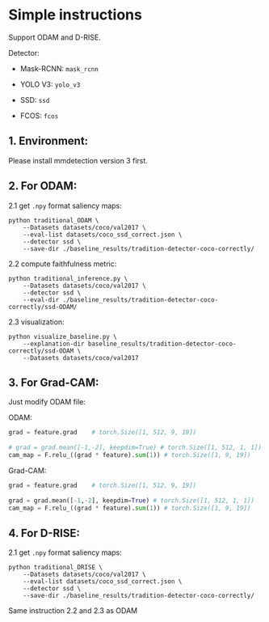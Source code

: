 # Simple instructions

Support ODAM and D-RISE.

Detector:

- Mask-RCNN: `mask_rcnn`

- YOLO V3: `yolo_v3`

- SSD: `ssd`

- FCOS: `fcos`

## 1. Environment: 

Please install mmdetection version 3 first.

## 2. For ODAM:

2.1 get `.npy` format saliency maps:

```shell
python traditional_ODAM \
    --Datasets datasets/coco/val2017 \
    --eval-list datasets/coco_ssd_correct.json \
    --detector ssd \
    --save-dir ./baseline_results/tradition-detector-coco-correctly/
```

2.2 compute faithfulness metric:

```shell
python traditional_inference.py \
    --Datasets datasets/coco/val2017 \
    --detector ssd \
    --eval-dir ./baseline_results/tradition-detector-coco-correctly/ssd-ODAM/
```

2.3 visualization:

```shell
python visualize_baseline.py \
    --explanation-dir baseline_results/tradition-detector-coco-correctly/ssd-ODAM \
    --Datasets datasets/coco/val2017
```

## 3. For Grad-CAM:

Just modify ODAM file:

ODAM:

```python
grad = feature.grad    # torch.Size([1, 512, 9, 19])
                
# grad = grad.mean([-1,-2], keepdim=True) # torch.Size([1, 512, 1, 1])
cam_map = F.relu_((grad * feature).sum(1)) # torch.Size([1, 9, 19])
```

Grad-CAM:
```python
grad = feature.grad    # torch.Size([1, 512, 9, 19])
                
grad = grad.mean([-1,-2], keepdim=True) # torch.Size([1, 512, 1, 1])
cam_map = F.relu_((grad * feature).sum(1)) # torch.Size([1, 9, 19])
```
 
## 4. For D-RISE:

2.1 get `.npy` format saliency maps:

```shell
python traditional_DRISE \
    --Datasets datasets/coco/val2017 \
    --eval-list datasets/coco_ssd_correct.json \
    --detector ssd \
    --save-dir ./baseline_results/tradition-detector-coco-correctly/
```

Same instruction 2.2 and 2.3 as ODAM